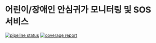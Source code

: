 # 어린이/장애인 안심귀가 모니터링 및 SOS 서비스


[![pipeline status](https://lab.hanium.or.kr/23_PF057/23_PF057/badges/main/pipeline.svg)](https://lab.hanium.or.kr/23_PF057/23_PF057/-/commits/main)
[![coverage report](https://lab.hanium.or.kr/23_PF057/23_PF057/badges/main/coverage.svg)](https://lab.hanium.or.kr/23_PF057/23_PF057/-/commits/main)